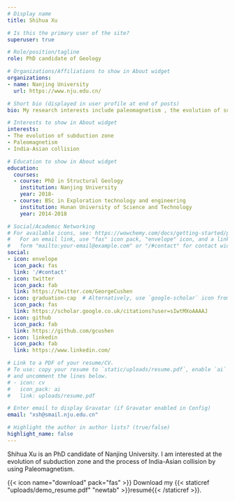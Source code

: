 ```yaml
---
# Display name
title: Shihua Xu

# Is this the primary user of the site?
superuser: true

# Role/position/tagline
role: PhD candidate of Geology

# Organizations/Affiliations to show in About widget
organizations:
- name: Nanjing University
  url: https://www.nju.edu.cn/

# Short bio (displayed in user profile at end of posts)
bio: My research interests include paleomagnetism , the evolution of subduction zone.

# Interests to show in About widget
interests:
- The evolution of subduction zone
- Paleomagnetism
- India-Asian collision

# Education to show in About widget
education:
  courses:
  - course: PhD in Structural Geology
    institution: Nanjing University
    year: 2018-
  - course: BSc in Exploration technology and engineering
    institution: Hunan University of Science and Technology
    year: 2014-2018

# Social/Academic Networking
# For available icons, see: https://wowchemy.com/docs/getting-started/page-builder/#icons
#   For an email link, use "fas" icon pack, "envelope" icon, and a link in the
#   form "mailto:your-email@example.com" or "/#contact" for contact widget.
social:
- icon: envelope
  icon_pack: fas
  link: '/#contact'
- icon: twitter
  icon_pack: fab
  link: https://twitter.com/GeorgeCushen
- icon: graduation-cap  # Alternatively, use `google-scholar` icon from `ai` icon pack
  icon_pack: fas
  link: https://scholar.google.co.uk/citations?user=sIwtMXoAAAAJ
- icon: github
  icon_pack: fab
  link: https://github.com/gcushen
- icon: linkedin
  icon_pack: fab
  link: https://www.linkedin.com/

# Link to a PDF of your resume/CV.
# To use: copy your resume to `static/uploads/resume.pdf`, enable `ai` icons in `params.toml`, 
# and uncomment the lines below.
# - icon: cv
#   icon_pack: ai
#   link: uploads/resume.pdf

# Enter email to display Gravatar (if Gravatar enabled in Config)
email: "xsh@smail.nju.edu.cn"

# Highlight the author in author lists? (true/false)
highlight_name: false
---
```


Shihua Xu is an PhD candidate of Nanjing University. I am interested at the evolution of subduction zone and the process of India-Asian collision by using Paleomagnetism.

{{< icon name="download" pack="fas" >}} Download my {{< staticref "uploads/demo_resume.pdf" "newtab" >}}resumé{{< /staticref >}}.
